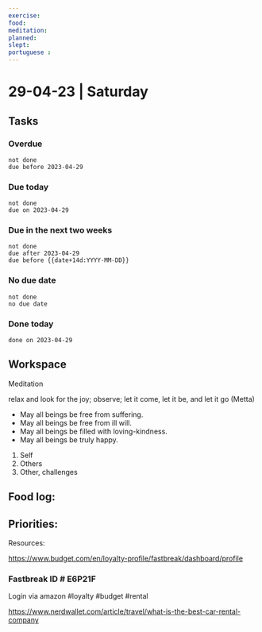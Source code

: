 ```yaml
---
exercise: 
food:
meditation:
planned:
slept:
portuguese :
---
```


# 29-04-23 | Saturday

## Tasks
### Overdue
```tasks
not done
due before 2023-04-29
```

### Due today
```tasks
not done
due on 2023-04-29
```

### Due in the next two weeks
```tasks
not done
due after 2023-04-29
due before {{date+14d:YYYY-MM-DD}}
```

### No due date
```tasks
not done
no due date
```

### Done today
```tasks
done on 2023-04-29
```

## Workspace

Meditation 

relax and look for the joy; observe; let it come, let it be, and let it go
(Metta)
-   May all beings be free from suffering.
-   May all beings be free from ill will.
-   May all beings be filled with loving-kindness.
-   May all beings be truly happy.

1. Self
2. Others
3. Other, challenges

Food log:
- 

Priorities:
- 

Resources:

https://www.budget.com/en/loyalty-profile/fastbreak/dashboard/profile

### Fastbreak ID # E6P21F
Login via amazon 
#loyalty
#budget
#rental


https://www.nerdwallet.com/article/travel/what-is-the-best-car-rental-company